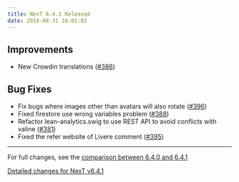 ```yaml
---
title: NexT 6.4.1 Released
date: 2018-08-31 16:01:02 
---
```


## Improvements

- New Crowdin translations ([#386](https://github.com/theme-next/hexo-theme-next/pull/386))

## Bug Fixes

- Fix bugs where images other than avatars will also rotate ([#396](https://github.com/theme-next/hexo-theme-next/pull/396))
- Fixed firestore use wrong variables problem ([#388](https://github.com/theme-next/hexo-theme-next/pull/388))
- Refactor lean-analytics.swig to use REST API to avoid conflicts with valine ([#381](https://github.com/theme-next/hexo-theme-next/pull/381))
- Fixed the refer website of Livere comment ([#395](https://github.com/theme-next/hexo-theme-next/pull/395))

***

For full changes, see the [comparison between 6.4.0 and 6.4.1](https://github.com/theme-next/hexo-theme-next/compare/v6.4.0...v6.4.1)


[Detailed changes for NexT v6.4.1](https://github.com/theme-next/hexo-theme-next/releases/tag/v6.4.1)